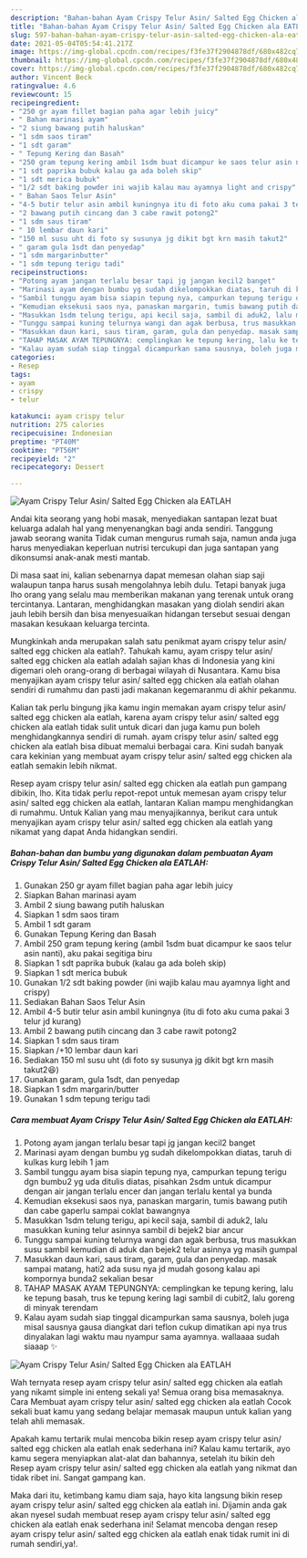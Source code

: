 ```yaml
---
description: "Bahan-bahan Ayam Crispy Telur Asin/ Salted Egg Chicken ala EATLAH Sederhana dan Mudah Dibuat"
title: "Bahan-bahan Ayam Crispy Telur Asin/ Salted Egg Chicken ala EATLAH Sederhana dan Mudah Dibuat"
slug: 597-bahan-bahan-ayam-crispy-telur-asin-salted-egg-chicken-ala-eatlah-sederhana-dan-mudah-dibuat
date: 2021-05-04T05:54:41.217Z
image: https://img-global.cpcdn.com/recipes/f3fe37f2904878df/680x482cq70/ayam-crispy-telur-asin-salted-egg-chicken-ala-eatlah-foto-resep-utama.jpg
thumbnail: https://img-global.cpcdn.com/recipes/f3fe37f2904878df/680x482cq70/ayam-crispy-telur-asin-salted-egg-chicken-ala-eatlah-foto-resep-utama.jpg
cover: https://img-global.cpcdn.com/recipes/f3fe37f2904878df/680x482cq70/ayam-crispy-telur-asin-salted-egg-chicken-ala-eatlah-foto-resep-utama.jpg
author: Vincent Beck
ratingvalue: 4.6
reviewcount: 15
recipeingredient:
- "250 gr ayam fillet bagian paha agar lebih juicy"
- " Bahan marinasi ayam"
- "2 siung bawang putih haluskan"
- "1 sdm saos tiram"
- "1 sdt garam"
- " Tepung Kering dan Basah"
- "250 gram tepung kering ambil 1sdm buat dicampur ke saos telur asin nanti aku pakai segitiga biru"
- "1 sdt paprika bubuk kalau ga ada boleh skip"
- "1 sdt merica bubuk"
- "1/2 sdt baking powder ini wajib kalau mau ayamnya light and crispy"
- " Bahan Saos Telur Asin"
- "4-5 butir telur asin ambil kuningnya itu di foto aku cuma pakai 3 telur jd kurang"
- "2 bawang putih cincang dan 3 cabe rawit potong2"
- "1 sdm saus tiram"
- " 10 lembar daun kari"
- "150 ml susu uht di foto sy susunya jg dikit bgt krn masih takut2"
- " garam gula 1sdt dan penyedap"
- "1 sdm margarinbutter"
- "1 sdm tepung terigu tadi"
recipeinstructions:
- "Potong ayam jangan terlalu besar tapi jg jangan kecil2 banget"
- "Marinasi ayam dengan bumbu yg sudah dikelompokkan diatas, taruh di kulkas kurg lebih 1 jam"
- "Sambil tunggu ayam bisa siapin tepung nya, campurkan tepung terigu dgn bumbu2 yg uda ditulis diatas, pisahkan 2sdm untuk dicampur dengan air jangan terlalu encer dan jangan terlalu kental ya bunda"
- "Kemudian eksekusi saos nya, panaskan margarin, tumis bawang putih dan cabe gaperlu sampai coklat bawangnya"
- "Masukkan 1sdm telung terigu, api kecil saja, sambil di aduk2, lalu masukkan kuning telur asinnya sambil di bejek2 biar ancur"
- "Tunggu sampai kuning telurnya wangi dan agak berbusa, trus masukkan susu sambil kemudian di aduk dan bejek2 telur asinnya yg masih gumpal"
- "Masukkan daun kari, saus tiram, garam, gula dan penyedap. masak sampai matang, hati2 ada susu nya jd mudah gosong kalau api kompornya bunda2 sekalian besar"
- "TAHAP MASAK AYAM TEPUNGNYA: cemplingkan ke tepung kering, lalu ke tepung basah, trus ke tepung kering lagi sambil di cubit2, lalu goreng di minyak terendam"
- "Kalau ayam sudah siap tinggal dicampurkan sama sausnya, boleh juga misal sausnya gausa diangkat dari teflon cukup dimatikan api nya trus dinyalakan lagi waktu mau nyampur sama ayamnya. wallaaaa sudah siaaap ✨"
categories:
- Resep
tags:
- ayam
- crispy
- telur

katakunci: ayam crispy telur 
nutrition: 275 calories
recipecuisine: Indonesian
preptime: "PT40M"
cooktime: "PT56M"
recipeyield: "2"
recipecategory: Dessert

---
```



![Ayam Crispy Telur Asin/ Salted Egg Chicken ala EATLAH](https://img-global.cpcdn.com/recipes/f3fe37f2904878df/680x482cq70/ayam-crispy-telur-asin-salted-egg-chicken-ala-eatlah-foto-resep-utama.jpg)

Andai kita seorang yang hobi masak, menyediakan santapan lezat buat keluarga adalah hal yang menyenangkan bagi anda sendiri. Tanggung jawab seorang  wanita Tidak cuman mengurus rumah saja, namun anda juga harus menyediakan keperluan nutrisi tercukupi dan juga santapan yang dikonsumsi anak-anak mesti mantab.

Di masa  saat ini, kalian sebenarnya dapat memesan olahan siap saji walaupun tanpa harus susah mengolahnya lebih dulu. Tetapi banyak juga lho orang yang selalu mau memberikan makanan yang terenak untuk orang tercintanya. Lantaran, menghidangkan masakan yang diolah sendiri akan jauh lebih bersih dan bisa menyesuaikan hidangan tersebut sesuai dengan masakan kesukaan keluarga tercinta. 



Mungkinkah anda merupakan salah satu penikmat ayam crispy telur asin/ salted egg chicken ala eatlah?. Tahukah kamu, ayam crispy telur asin/ salted egg chicken ala eatlah adalah sajian khas di Indonesia yang kini digemari oleh orang-orang di berbagai wilayah di Nusantara. Kamu bisa menyajikan ayam crispy telur asin/ salted egg chicken ala eatlah olahan sendiri di rumahmu dan pasti jadi makanan kegemaranmu di akhir pekanmu.

Kalian tak perlu bingung jika kamu ingin memakan ayam crispy telur asin/ salted egg chicken ala eatlah, karena ayam crispy telur asin/ salted egg chicken ala eatlah tidak sulit untuk dicari dan juga kamu pun boleh menghidangkannya sendiri di rumah. ayam crispy telur asin/ salted egg chicken ala eatlah bisa dibuat memalui berbagai cara. Kini sudah banyak cara kekinian yang membuat ayam crispy telur asin/ salted egg chicken ala eatlah semakin lebih nikmat.

Resep ayam crispy telur asin/ salted egg chicken ala eatlah pun gampang dibikin, lho. Kita tidak perlu repot-repot untuk memesan ayam crispy telur asin/ salted egg chicken ala eatlah, lantaran Kalian mampu menghidangkan di rumahmu. Untuk Kalian yang mau menyajikannya, berikut cara untuk menyajikan ayam crispy telur asin/ salted egg chicken ala eatlah yang nikamat yang dapat Anda hidangkan sendiri.

<!--inarticleads1-->

##### Bahan-bahan dan bumbu yang digunakan dalam pembuatan Ayam Crispy Telur Asin/ Salted Egg Chicken ala EATLAH:

1. Gunakan 250 gr ayam fillet bagian paha agar lebih juicy
1. Siapkan  Bahan marinasi ayam
1. Ambil 2 siung bawang putih haluskan
1. Siapkan 1 sdm saos tiram
1. Ambil 1 sdt garam
1. Gunakan  Tepung Kering dan Basah
1. Ambil 250 gram tepung kering (ambil 1sdm buat dicampur ke saos telur asin nanti), aku pakai segitiga biru
1. Siapkan 1 sdt paprika bubuk (kalau ga ada boleh skip)
1. Siapkan 1 sdt merica bubuk
1. Gunakan 1/2 sdt baking powder (ini wajib kalau mau ayamnya light and crispy)
1. Sediakan  Bahan Saos Telur Asin
1. Ambil 4-5 butir telur asin ambil kuningnya (itu di foto aku cuma pakai 3 telur jd kurang)
1. Ambil 2 bawang putih cincang dan 3 cabe rawit potong2
1. Siapkan 1 sdm saus tiram
1. Siapkan  /+10 lembar daun kari
1. Sediakan 150 ml susu uht (di foto sy susunya jg dikit bgt krn masih takut2😆)
1. Gunakan  garam, gula 1sdt, dan penyedap
1. Siapkan 1 sdm margarin/butter
1. Gunakan 1 sdm tepung terigu tadi




<!--inarticleads2-->

##### Cara membuat Ayam Crispy Telur Asin/ Salted Egg Chicken ala EATLAH:

1. Potong ayam jangan terlalu besar tapi jg jangan kecil2 banget
1. Marinasi ayam dengan bumbu yg sudah dikelompokkan diatas, taruh di kulkas kurg lebih 1 jam
1. Sambil tunggu ayam bisa siapin tepung nya, campurkan tepung terigu dgn bumbu2 yg uda ditulis diatas, pisahkan 2sdm untuk dicampur dengan air jangan terlalu encer dan jangan terlalu kental ya bunda
1. Kemudian eksekusi saos nya, panaskan margarin, tumis bawang putih dan cabe gaperlu sampai coklat bawangnya
1. Masukkan 1sdm telung terigu, api kecil saja, sambil di aduk2, lalu masukkan kuning telur asinnya sambil di bejek2 biar ancur
1. Tunggu sampai kuning telurnya wangi dan agak berbusa, trus masukkan susu sambil kemudian di aduk dan bejek2 telur asinnya yg masih gumpal
1. Masukkan daun kari, saus tiram, garam, gula dan penyedap. masak sampai matang, hati2 ada susu nya jd mudah gosong kalau api kompornya bunda2 sekalian besar
1. TAHAP MASAK AYAM TEPUNGNYA: cemplingkan ke tepung kering, lalu ke tepung basah, trus ke tepung kering lagi sambil di cubit2, lalu goreng di minyak terendam
1. Kalau ayam sudah siap tinggal dicampurkan sama sausnya, boleh juga misal sausnya gausa diangkat dari teflon cukup dimatikan api nya trus dinyalakan lagi waktu mau nyampur sama ayamnya. wallaaaa sudah siaaap ✨
<img src="//assets-global.cpcdn.com/assets/icons/button_play-2c75c40dde080a61004c1f40b05d8f140eaff45d7e9e6481dc71c63d2e7c4909.png" alt="Ayam Crispy Telur Asin/ Salted Egg Chicken ala EATLAH">



Wah ternyata resep ayam crispy telur asin/ salted egg chicken ala eatlah yang nikamt simple ini enteng sekali ya! Semua orang bisa memasaknya. Cara Membuat ayam crispy telur asin/ salted egg chicken ala eatlah Cocok sekali buat kamu yang sedang belajar memasak maupun untuk kalian yang telah ahli memasak.

Apakah kamu tertarik mulai mencoba bikin resep ayam crispy telur asin/ salted egg chicken ala eatlah enak sederhana ini? Kalau kamu tertarik, ayo kamu segera menyiapkan alat-alat dan bahannya, setelah itu bikin deh Resep ayam crispy telur asin/ salted egg chicken ala eatlah yang nikmat dan tidak ribet ini. Sangat gampang kan. 

Maka dari itu, ketimbang kamu diam saja, hayo kita langsung bikin resep ayam crispy telur asin/ salted egg chicken ala eatlah ini. Dijamin anda gak akan nyesel sudah membuat resep ayam crispy telur asin/ salted egg chicken ala eatlah enak sederhana ini! Selamat mencoba dengan resep ayam crispy telur asin/ salted egg chicken ala eatlah enak tidak rumit ini di rumah sendiri,ya!.

